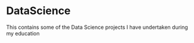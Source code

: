 # DataScience
This contains some of the Data Science projects I have undertaken during my education
